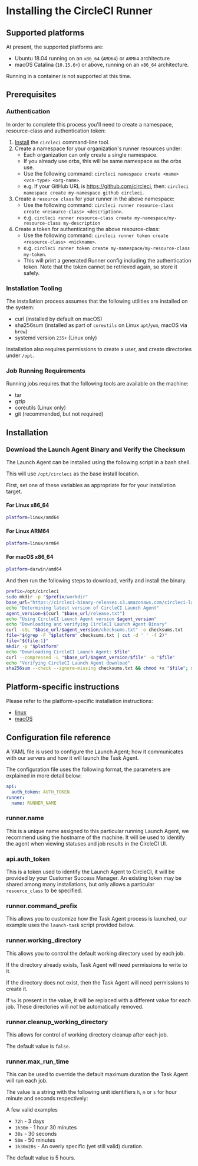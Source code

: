 # Installing the CircleCI Runner

## Supported platforms

At present, the supported platforms are:
* Ubuntu 18.04 running on an `x86_64` (`AMD64`) or `ARM64` architecture
* macOS Catalina (`10.15.6+`) or above, running on an `x86_64` architecture.

Running in a container is not supported at this time.

## Prerequisites

### Authentication

In order to complete this process you'll need to create a namespace, resource-class and authentication token:

1. [Install](https://circleci.com/docs/2.0/local-cli/#installation) the `circleci` command-line tool.
2. Create a namespace for your organization's runner resources under:
   * Each organization can only create a single namespace.
   * If you already use orbs, this will be same namespace as the orbs use.
   * Use the following command: `circleci namespace create <name> <vcs-type> <org-name>`.
   * e.g. If your GitHub URL is https://github.com/circleci, then: `circleci namespace create my-namespace github circleci`.
3. Create a `resource class` for your runner in the above namespace:
   * Use the following command: `circleci runner resource-class create <resource-class> <description>`.
   * e.g. `circleci runner resource-class create my-namespace/my-resource-class my-description`
4. Create a token for authenticating the above resource-class:
   * Use the following command: `circleci runner token create <resource-class> <nickname>`.
   * e.g. `circleci runner token create my-namespace/my-resource-class my-token`.
   * This will print a generated Runner config including the authentication token. Note that the token cannot be retrieved again, so store it safely.

### Installation Tooling

The installation process assumes that the following utilities are installed on the system:

* curl (installed by default on macOS)
* sha256sum (installed as part of `coreutils` on Linux `apt`/`yum`, macOS via `brew`)
* systemd version `235+` (Linux only)

Installation also requires permissions to create a user, and create directories under `/opt`.

### Job Running Requirements

Running jobs requires that the following tools are available on the machine:

* tar
* gzip
* coreutils (Linux only)
* git (recommended, but not required)

## Installation

### Download the Launch Agent Binary and Verify the Checksum

The Launch Agent can be installed using the following script in a bash shell.

This will use `/opt/circleci` as the base install location.

First, set one of these variables as appropriate for for your installation target.

#### For Linux x86_64
```bash
platform=linux/amd64
```

#### For Linux ARM64
```bash
platform=linux/arm64
```

#### For macOS x86_64
```bash
platform=darwin/amd64
```

And then run the following steps to download, verify and install the binary.

```bash
prefix=/opt/circleci
sudo mkdir -p "$prefix/workdir"
base_url="https://circleci-binary-releases.s3.amazonaws.com/circleci-launch-agent"
echo "Determining latest version of CircleCI Launch Agent"
agent_version=$(curl "$base_url/release.txt")
echo "Using CircleCI Launch Agent version $agent_version"
echo "Downloading and verifying CircleCI Launch Agent Binary"
curl -sSL "$base_url/$agent_version/checksums.txt" -o checksums.txt
file="$(grep -F "$platform" checksums.txt | cut -d ' ' -f 2)"
file="${file:1}"
mkdir -p "$platform"
echo "Downloading CircleCI Launch Agent: $file"
curl --compressed -L "$base_url/$agent_version/$file" -o "$file"
echo "Verifying CircleCI Launch Agent download"
sha256sum --check --ignore-missing checksums.txt && chmod +x "$file"; sudo cp "$file" "$prefix/circleci-launch-agent" || echo "Invalid checksum for CircleCI Launch Agent, please try download again"
```

## Platform-specific instructions

Please refer to the platform-specific installation instructions:
* [linux](./INSTALL-linux.md)
* [macOS](./INSTALL-macos.md)

## Configuration file reference

A YAML file is used to configure the Launch Agent; how it communicates with our servers and how it will launch the Task Agent.

The configuration file uses the following format, the parameters are explained in more detail below:

```yaml
api:
  auth_token: AUTH_TOKEN
runner:
  name: RUNNER_NAME
```

### runner.name

This is a unique name assigned to this particular running Launch Agent, we recommend using the hostname of the machine. It will be used to identify the agent when viewing statuses and job results in the CircleCI UI.

### api.auth_token

This is a token used to identify the Launch Agent to CircleCI, it will be provided by your Customer Success Manager. An existing token may be shared among many installations, but only allows a particular `resource_class` to be specified.

### runner.command_prefix

This allows you to customize how the Task Agent process is launched, our example uses the `launch-task` script provided below.

### runner.working_directory

This allows you to control the default working directory used by each job.

If the directory already exists, Task Agent will need permissions to write to it.

If the directory does not exist, then the Task Agent will need permissions to create it.

If `%s` is present in the value, it will be replaced with a different value for each job. These directories will *not* be automatically removed.

### runner.cleanup_working_directory

This allows for control of working directory cleanup after each job.

The default value is `false`.

### runner.max_run_time

This can be used to override the default maximum duration the Task Agent will run each job.

The value is a string with the following unit identifiers `h`, `m` or `s` for hour minute and seconds respectively:

A few valid examples

* `72h`    - 3 days 
* `1h30m`  - 1 hour 30 minutes
* `30s`    - 30 seconds
* `50m`    - 50 minutes
* `1h30m20s`  - An overly specific (yet still valid) duration.

The default value is 5 hours.